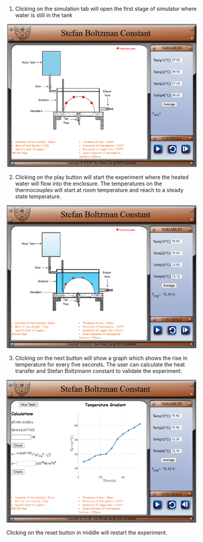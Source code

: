 1. Clicking on the simulation tab will open the first stage of simulator where water is still in the tank

![Alt text](images/3.png)

2. Clicking on the play button will start the experiment where the heated water will flow into the enclosure. The temperatures on the thermocouples will start at room temperature and reach to a steady state temperature. 

![Alt text](images/4.png)

3. Clicking on the next button will show a graph which shows the rise in temperature for every five seconds. The user can calculate the heat transfer and Stefan Boltzmann constant to validate the experiment.

![Alt text](images/5.png)

Clicking on the reset button in middle will restart the experiment.